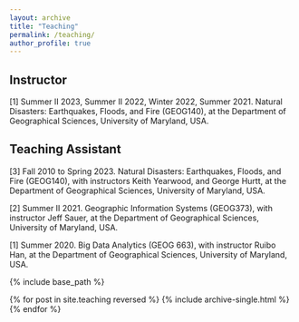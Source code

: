 ```yaml
---
layout: archive
title: "Teaching"
permalink: /teaching/
author_profile: true
---
```



## Instructor

[1] Summer II 2023, Summer II 2022, Winter 2022, Summer 2021. Natural Disasters: Earthquakes, Floods, and Fire (GEOG140), at the Department of Geographical Sciences, University of Maryland, USA.


## Teaching Assistant

[3] Fall 2010 to Spring 2023. Natural Disasters: Earthquakes, Floods, and Fire (GEOG140), with instructors Keith Yearwood, and George Hurtt, at the Department of Geographical Sciences, University of Maryland, USA. 

[2] Summer II 2021. Geographic Information Systems (GEOG373), with instructor Jeff Sauer, at the Department of Geographical Sciences, University of Maryland, USA.

[1] Summer 2020. Big Data Analytics (GEOG 663), with instructor Ruibo Han, at the Department of Geographical Sciences, University of Maryland, USA.



{% include base_path %}

{% for post in site.teaching reversed %}
  {% include archive-single.html %}
{% endfor %}

